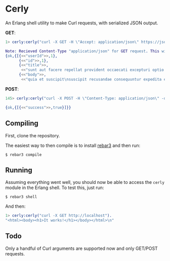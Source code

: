 Cerly
=====

An Erlang shell utility to make Curl requests, with serialized JSON output.

**GET**:

```erlang
1> cerly:cerly("curl -X GET -H \"Accept: application/json\" https://jsonplaceholder.typicode.com/posts/1").

Note: Recieved Content-Type "application/json" for GET request. This will be silently ignored.
{ok,{[{<<"userId">>,1},
      {<<"id">>,1},
      {<<"title">>,
       <<"sunt aut facere repellat provident occaecati excepturi optio reprehenderit">>},
      {<<"body">>,
       <<"quia et suscipit\nsuscipit recusandae consequuntur expedita et cum\nreprehenderit "...>>}]}}
```

**POST**:

```erlang
145> cerly:cerly("curl -X POST -H \"Content-Type: application/json\" -d \"{\"test\":\"test\"}\" https://hookb.in/veD6WrOX").  

{ok,{[{<<"success">>,true}]}}
```


Compiling
-----
First, clone the repository.

The easiest way to then compile is to install [rebar3](https://www.rebar3.org/) and then run:

    $ rebar3 compile

Running
-----

Assuming everything went well, you should now be able to access the `cerly` module in the Erlang shell. To test this, just run:

    $ rebar3 shell

And then:

```erlang
1> cerly:cerly("curl -X GET http://localhost").     
"<html><body><h1>It works!</h1></body></html>\n"
```

Todo
-----

Only a handful of Curl arguments are supported now and only GET/POST requests.
